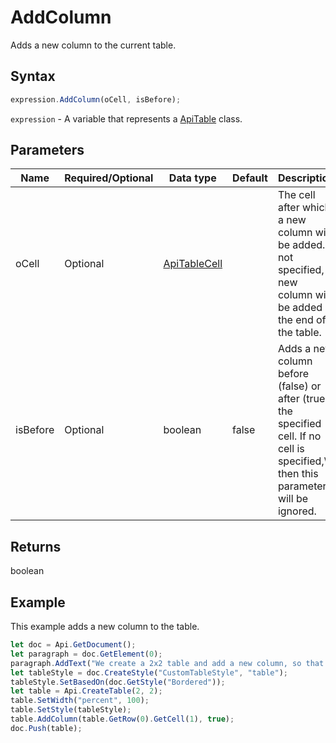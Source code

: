 # AddColumn

Adds a new column to the current table.

## Syntax

```javascript
expression.AddColumn(oCell, isBefore);
```

`expression` - A variable that represents a [ApiTable](../ApiTable.md) class.

## Parameters

| **Name** | **Required/Optional** | **Data type** | **Default** | **Description** |
| ------------- | ------------- | ------------- | ------------- | ------------- |
| oCell | Optional | [ApiTableCell](../../ApiTableCell/ApiTableCell.md) |  | The cell after which a new column will be added. If not specified, a new column will be added at the end of the table. |
| isBefore | Optional | boolean | false | Adds a new column before (false) or after (true) the specified cell. If no cell is specified,\ then this parameter will be ignored. |

## Returns

boolean

## Example

This example adds a new column to the table.

```javascript editor-
let doc = Api.GetDocument();
let paragraph = doc.GetElement(0);
paragraph.AddText("We create a 2x2 table and add a new column, so that it becomes 3x2:");
let tableStyle = doc.CreateStyle("CustomTableStyle", "table");
tableStyle.SetBasedOn(doc.GetStyle("Bordered"));
let table = Api.CreateTable(2, 2);
table.SetWidth("percent", 100);
table.SetStyle(tableStyle);
table.AddColumn(table.GetRow(0).GetCell(1), true);
doc.Push(table);
```
